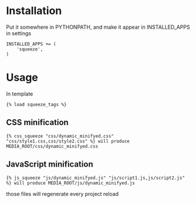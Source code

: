Installation
============

Put it somewhere in PYTHONPATH, and make it appear in INSTALLED_APPS in settings

    INSTALLED_APPS += (
        'squeeze',
    )


Usage
=====

In template

    {% load squeeze_tags %}

CSS minification
----------------

    {% css_squeeze "css/dynamic_minifyed.css" "css/style1.css,css/style2.css" %} will produce MEDIA_ROOT/css/dynamic_minifyed.css

JavaScript minification
-----------------------

    {% js_squeeze "js/dynamic_minifyed.js" "js/script1.js,js/script2.js" %} will produce MEDIA_ROOT/js/dynamic_minifyed.js

those files will regenerate every project reload
